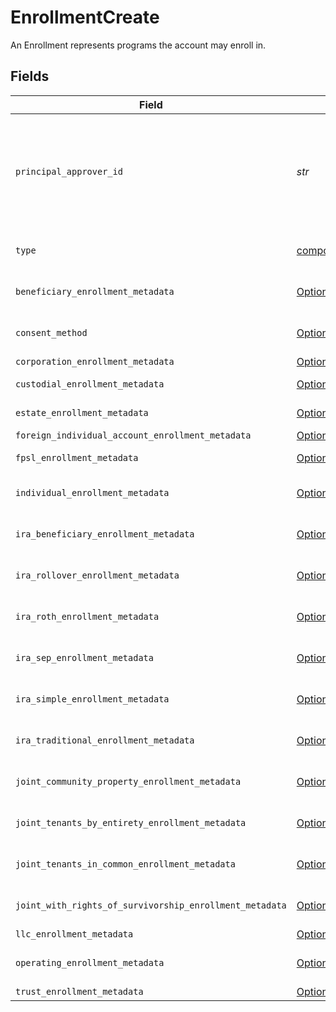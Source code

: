 # EnrollmentCreate

An Enrollment represents programs the account may enroll in.


## Fields

| Field                                                                                                                                                                                                                  | Type                                                                                                                                                                                                                   | Required                                                                                                                                                                                                               | Description                                                                                                                                                                                                            | Example                                                                                                                                                                                                                |
| ---------------------------------------------------------------------------------------------------------------------------------------------------------------------------------------------------------------------- | ---------------------------------------------------------------------------------------------------------------------------------------------------------------------------------------------------------------------- | ---------------------------------------------------------------------------------------------------------------------------------------------------------------------------------------------------------------------- | ---------------------------------------------------------------------------------------------------------------------------------------------------------------------------------------------------------------------- | ---------------------------------------------------------------------------------------------------------------------------------------------------------------------------------------------------------------------- |
| `principal_approver_id`                                                                                                                                                                                                | *str*                                                                                                                                                                                                                  | :heavy_check_mark:                                                                                                                                                                                                     | The ULID is associated with the approver of a given enrollment. The approver you create will contain the CRD Number issued to the person by FINRA. As an RIA, you should use the ULID associated with Apex's approver. | 02HB7N66WW02WL3B6B9W29K0HW                                                                                                                                                                                             |
| `type`                                                                                                                                                                                                                 | [components.EnrollmentCreateType](../../models/components/enrollmentcreatetype.md)                                                                                                                                     | :heavy_check_mark:                                                                                                                                                                                                     | Describes the name of the enrollment; Expressed as an enum                                                                                                                                                             | REGISTRATION_INDIVIDUAL                                                                                                                                                                                                |
| `beneficiary_enrollment_metadata`                                                                                                                                                                                      | [Optional[components.BeneficiaryEnrollmentMetadataCreate]](../../models/components/beneficiaryenrollmentmetadatacreate.md)                                                                                             | :heavy_minus_sign:                                                                                                                                                                                                     | Enrollment metadata for the BENEFICIARY_DESIGNATION enrollment type.                                                                                                                                                   |                                                                                                                                                                                                                        |
| `consent_method`                                                                                                                                                                                                       | [Optional[components.EnrollmentCreateConsentMethod]](../../models/components/enrollmentcreateconsentmethod.md)                                                                                                         | :heavy_minus_sign:                                                                                                                                                                                                     | The consent method for the enrollment. Defaults to ESIGNATURE.                                                                                                                                                         | NEGATIVE_CONSENT_CONVERSION                                                                                                                                                                                            |
| `corporation_enrollment_metadata`                                                                                                                                                                                      | [Optional[components.CorporationEnrollmentMetadataCreate]](../../models/components/corporationenrollmentmetadatacreate.md)                                                                                             | :heavy_minus_sign:                                                                                                                                                                                                     | N/A                                                                                                                                                                                                                    |                                                                                                                                                                                                                        |
| `custodial_enrollment_metadata`                                                                                                                                                                                        | [Optional[components.CustodialEnrollmentMetadataCreate]](../../models/components/custodialenrollmentmetadatacreate.md)                                                                                                 | :heavy_minus_sign:                                                                                                                                                                                                     | Enrollment metadata for the CUSTODIAL enrollment type                                                                                                                                                                  |                                                                                                                                                                                                                        |
| `estate_enrollment_metadata`                                                                                                                                                                                           | [Optional[components.EstateEnrollmentMetadataCreate]](../../models/components/estateenrollmentmetadatacreate.md)                                                                                                       | :heavy_minus_sign:                                                                                                                                                                                                     | Enrollment metadata for estate enrollments                                                                                                                                                                             |                                                                                                                                                                                                                        |
| `foreign_individual_account_enrollment_metadata`                                                                                                                                                                       | [Optional[components.ForeignIndividualAccountEnrollmentMetadataCreate]](../../models/components/foreignindividualaccountenrollmentmetadatacreate.md)                                                                   | :heavy_minus_sign:                                                                                                                                                                                                     | N/A                                                                                                                                                                                                                    |                                                                                                                                                                                                                        |
| `fpsl_enrollment_metadata`                                                                                                                                                                                             | [Optional[components.FPSLEnrollmentMetaDataCreate]](../../models/components/fpslenrollmentmetadatacreate.md)                                                                                                           | :heavy_minus_sign:                                                                                                                                                                                                     | Percentages for FPSL Enrollment, must equal 100                                                                                                                                                                        |                                                                                                                                                                                                                        |
| `individual_enrollment_metadata`                                                                                                                                                                                       | [Optional[components.IndividualEnrollmentMetadataCreate]](../../models/components/individualenrollmentmetadatacreate.md)                                                                                               | :heavy_minus_sign:                                                                                                                                                                                                     | Enrollment metadata for Individual accounts enrollment type                                                                                                                                                            |                                                                                                                                                                                                                        |
| `ira_beneficiary_enrollment_metadata`                                                                                                                                                                                  | [Optional[components.IRABeneficiaryEnrollmentMetadataCreate]](../../models/components/irabeneficiaryenrollmentmetadatacreate.md)                                                                                       | :heavy_minus_sign:                                                                                                                                                                                                     | Enrollment metadata for beneficiary IRA accounts enrollment type                                                                                                                                                       |                                                                                                                                                                                                                        |
| `ira_rollover_enrollment_metadata`                                                                                                                                                                                     | [Optional[components.IRARolloverEnrollmentMetadataCreate]](../../models/components/irarolloverenrollmentmetadatacreate.md)                                                                                             | :heavy_minus_sign:                                                                                                                                                                                                     | Enrollment metadata for Rollover IRA accounts enrollment type                                                                                                                                                          |                                                                                                                                                                                                                        |
| `ira_roth_enrollment_metadata`                                                                                                                                                                                         | [Optional[components.IRARothEnrollmentMetadataCreate]](../../models/components/irarothenrollmentmetadatacreate.md)                                                                                                     | :heavy_minus_sign:                                                                                                                                                                                                     | Enrollment metadata for ROTH IRA accounts enrollment type                                                                                                                                                              |                                                                                                                                                                                                                        |
| `ira_sep_enrollment_metadata`                                                                                                                                                                                          | [Optional[components.IRASEPEnrollmentMetadataCreate]](../../models/components/irasepenrollmentmetadatacreate.md)                                                                                                       | :heavy_minus_sign:                                                                                                                                                                                                     | Enrollment metadata for IRA SEP_IRA accounts enrollment type                                                                                                                                                           |                                                                                                                                                                                                                        |
| `ira_simple_enrollment_metadata`                                                                                                                                                                                       | [Optional[components.IRASimpleEnrollmentMetadataCreate]](../../models/components/irasimpleenrollmentmetadatacreate.md)                                                                                                 | :heavy_minus_sign:                                                                                                                                                                                                     | Enrollment metadata for Simple IRA accounts enrollment type                                                                                                                                                            |                                                                                                                                                                                                                        |
| `ira_traditional_enrollment_metadata`                                                                                                                                                                                  | [Optional[components.IRATraditionalEnrollmentMetadataCreate]](../../models/components/iratraditionalenrollmentmetadatacreate.md)                                                                                       | :heavy_minus_sign:                                                                                                                                                                                                     | Enrollment metadata for Traditional IRA accounts enrollment type                                                                                                                                                       |                                                                                                                                                                                                                        |
| `joint_community_property_enrollment_metadata`                                                                                                                                                                         | [Optional[components.JointCommunityPropertyEnrollmentMetadataCreate]](../../models/components/jointcommunitypropertyenrollmentmetadatacreate.md)                                                                       | :heavy_minus_sign:                                                                                                                                                                                                     | Enrollment metadata for the Joint Community Property Registration enrollment type                                                                                                                                      |                                                                                                                                                                                                                        |
| `joint_tenants_by_entirety_enrollment_metadata`                                                                                                                                                                        | [Optional[components.JointTenantsByEntiretyEnrollmentMetadataCreate]](../../models/components/jointtenantsbyentiretyenrollmentmetadatacreate.md)                                                                       | :heavy_minus_sign:                                                                                                                                                                                                     | Enrollment metadata for the Joint Tenants by Entirety Registration enrollment type                                                                                                                                     |                                                                                                                                                                                                                        |
| `joint_tenants_in_common_enrollment_metadata`                                                                                                                                                                          | [Optional[components.JointTenantsInCommonEnrollmentMetadataCreate]](../../models/components/jointtenantsincommonenrollmentmetadatacreate.md)                                                                           | :heavy_minus_sign:                                                                                                                                                                                                     | Enrollment metadata for the Joint Tenants In Common enrollment type                                                                                                                                                    |                                                                                                                                                                                                                        |
| `joint_with_rights_of_survivorship_enrollment_metadata`                                                                                                                                                                | [Optional[components.JointWithRightsOfSurvivorshipEnrollmentMetadataCreate]](../../models/components/jointwithrightsofsurvivorshipenrollmentmetadatacreate.md)                                                         | :heavy_minus_sign:                                                                                                                                                                                                     | Enrollment metadata for the With Right of Survivorship enrollment type                                                                                                                                                 |                                                                                                                                                                                                                        |
| `llc_enrollment_metadata`                                                                                                                                                                                              | [Optional[components.LLCEnrollmentMetadataCreate]](../../models/components/llcenrollmentmetadatacreate.md)                                                                                                             | :heavy_minus_sign:                                                                                                                                                                                                     | N/A                                                                                                                                                                                                                    |                                                                                                                                                                                                                        |
| `operating_enrollment_metadata`                                                                                                                                                                                        | [Optional[components.OperatingEnrollmentMetadataCreate]](../../models/components/operatingenrollmentmetadatacreate.md)                                                                                                 | :heavy_minus_sign:                                                                                                                                                                                                     | Enrollment metadata for the REGISTRATION_OPERATING enrollment type.                                                                                                                                                    |                                                                                                                                                                                                                        |
| `trust_enrollment_metadata`                                                                                                                                                                                            | [Optional[components.TrustEnrollmentMetadataCreate]](../../models/components/trustenrollmentmetadatacreate.md)                                                                                                         | :heavy_minus_sign:                                                                                                                                                                                                     | N/A                                                                                                                                                                                                                    |                                                                                                                                                                                                                        |